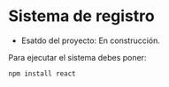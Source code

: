 <h1> Sistema de registro</h1>

- Esatdo del proyecto: En construcción.

Para ejecutar el sistema debes poner:

```npm install react```

